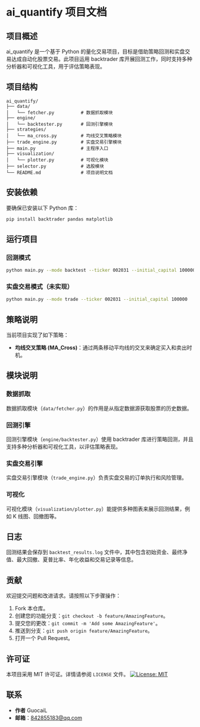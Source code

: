 # ai_quantify 项目文档

## 项目概述
ai_quantify 是一个基于 Python 的量化交易项目，目标是借助策略回测和实盘交易达成自动化股票交易。此项目运用 backtrader 库开展回测工作，同时支持多种分析器和可视化工具，用于评估策略表现。

## 项目结构
```
ai_quantify/
├── data/
│   └── fetcher.py          # 数据抓取模块
├── engine/
│   └── backtester.py       # 回测引擎模块
├── strategies/
│   └── ma_cross.py         # 均线交叉策略模块
├── trade_engine.py         # 实盘交易引擎模块
├── main.py                 # 主程序入口
├── visualization/
│   └── plotter.py          # 可视化模块
├── selector.py             # 选股模块
└── README.md               # 项目说明文档
```

## 安装依赖
要确保已安装以下 Python 库：
```bash
pip install backtrader pandas matplotlib
```

## 运行项目

### 回测模式
```bash
python main.py --mode backtest --ticker 002031 --initial_capital 100000
```

### 实盘交易模式（未实现）
```bash
python main.py --mode trade --ticker 002031 --initial_capital 100000
```

## 策略说明
当前项目实现了如下策略：
- **均线交叉策略 (MA_Cross)**：通过两条移动平均线的交叉来确定买入和卖出时机。

## 模块说明
### 数据抓取
数据抓取模块（`data/fetcher.py`）的作用是从指定数据源获取股票的历史数据。

### 回测引擎
回测引擎模块（`engine/backtester.py`）使用 backtrader 库进行策略回测，并且支持多种分析器和可视化工具，以评估策略表现。

### 实盘交易引擎
实盘交易引擎模块（`trade_engine.py`）负责实盘交易的订单执行和风险管理。

### 可视化
可视化模块（`visualization/plotter.py`）能提供多种图表来展示回测结果，例如 K 线图、回撤图等。

## 日志
回测结果会保存到 `backtest_results.log` 文件中，其中包含初始资金、最终净值、最大回撤、夏普比率、年化收益和交易记录等信息。

## 贡献
欢迎提交问题和改进请求。请按照以下步骤操作：
1. Fork 本仓库。
2. 创建您的功能分支：`git checkout -b feature/AmazingFeature`。
3. 提交您的更改：`git commit -m 'Add some AmazingFeature'`。
4. 推送到分支：`git push origin feature/AmazingFeature`。
5. 打开一个 Pull Request。

## 许可证
本项目采用 MIT 许可证。详情请参阅 `LICENSE` 文件。
[![License: MIT](https://img.shields.io/badge/License-MIT-yellow.svg)](https://opensource.org/licenses/MIT)

## 联系
- **作者** GuocaiL
- **邮箱**：842855183@qq.com